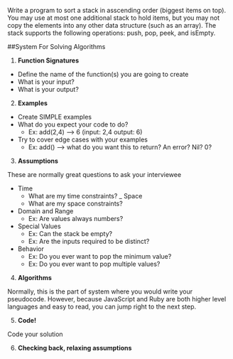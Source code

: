 Write a program to sort a stack in asscending order (biggest items on top). You may use at most one additional stack to hold items, but you may not copy the elements into any other data structure (such as an array). The stack supports the following operations: push, pop, peek, and isEmpty.

##System For Solving Algorithms

1. **Function Signatures**

  - Define the name of the function(s) you are going to create
  - What is your input?
  - What is your output?

2. **Examples**

  - Create SIMPLE examples
  - What do you expect your code to do?
    - Ex: add(2,4) --> 6 (input: 2,4 output: 6)
  - Try to cover edge cases with your examples
    - Ex: add() --> what do you want this to return? An error? Nil? 0?

3. **Assumptions**

  These are normally great questions to ask your interviewee

  - Time
    - What are my time constraints?
  _ Space
    - What are my space constraints?
  - Domain and Range
    - Ex: Are values always numbers?
  - Special Values
    - Ex: Can the stack be empty?
    - Ex: Are the inputs required to be distinct?
  - Behavior
    - Ex: Do you ever want to pop the minimum value?
    - Ex: Do you ever want to pop multiple values?

4. **Algorithms**

  Normally, this is the part of system where you would write your pseudocode. However, because JavaScript and Ruby are both higher level languages and easy to read, you can jump right to the next step.

5. **Code!**

  Code your solution

6. **Checking back, relaxing assumptions**
